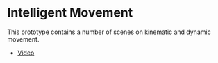 # Intelligent Movement

This prototype contains a number of scenes on kinematic and dynamic movement.

- [Video](https://youtu.be/IdosYkUjtXE)